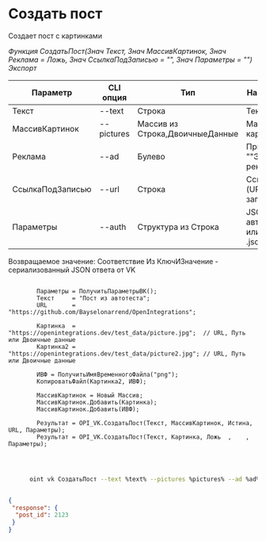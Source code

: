 ﻿---
sidebar_position: 1
---

# Создать пост
 Создает пост с картинками


*Функция СоздатьПост(Знач Текст, Знач МассивКартинок, Знач Реклама = Ложь, Знач СсылкаПодЗаписью = "", Знач Параметры = "") Экспорт*

  | Параметр | CLI опция | Тип | Назначение |
  |-|-|-|-|
  | Текст | --text | Строка | Текст поста |
  | МассивКартинок | --pictures | Массив из Строка,ДвоичныеДанные | Массив картинок |
  | Реклама | --ad | Булево | Признак ""Это реклама"" |
  | СсылкаПодЗаписью | --url | Строка | Ссылка (URL) под записью |
  | Параметры | --auth | Структура из Строка | JSON авторизации или путь к .json |

  
  Возвращаемое значение:   Соответствие Из КлючИЗначение - сериализованный JSON ответа от VK

```bsl title="Пример кода"
	
        Параметры = ПолучитьПараметрыВК();
        Текст     = "Пост из автотеста";
        URL       = "https://github.com/Bayselonarrend/OpenIntegrations";
        
        Картинка  = "https://openintegrations.dev/test_data/picture.jpg";  // URL, Путь или Двоичные данные
        Картинка2 = "https://openintegrations.dev/test_data/picture2.jpg"; // URL, Путь или Двоичные данные
        
        ИВФ = ПолучитьИмяВременногоФайла("png");   
        КопироватьФайл(Картинка2, ИВФ);
        
        МассивКартинок = Новый Массив;
        МассивКартинок.Добавить(Картинка);
        МассивКартинок.Добавить(ИВФ);
        
        Результат = OPI_VK.СоздатьПост(Текст, МассивКартинок, Истина, URL, Параметры);
        Результат = OPI_VK.СоздатьПост(Текст, Картинка, Ложь  ,    , Параметры);
    
	
```

```sh title="Пример команды CLI"
    
      oint vk СоздатьПост --text %text% --pictures %pictures% --ad %ad% --url %url% --auth %auth%


```


```json title="Результат"

{
 "response": {
  "post_id": 2123
 }
}

```
